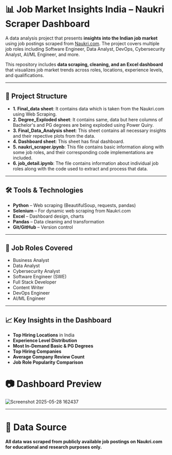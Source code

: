 # 📊 Job Market Insights India – Naukri Scraper Dashboard

A data analysis project that presents **insights into the Indian job market** using job postings scraped from [Naukri.com](https://www.naukri.com). The project covers multiple job roles including Software Engineer, Data Analyst, DevOps, Cybersecurity Analyst, AI/ML Engineer, and more.

This repository includes **data scraping, cleaning, and an Excel dashboard** that visualizes job market trends across roles, locations, experience levels, and qualifications.

---

## 📁 Project Structure
- **1. Final_data sheet**:          It contains data which is taken from the Naukri.com using Web Scraping.
- **2. Degree_Exploded sheet**:     It contains same, data but here columns of Bachelor's and PG degrees are being exploded using Power Quiry. 
- **3. Final_Data_Analysis sheet**: This sheet contains all necessary insights and their repective plots from the data.
- **4. Dashboard sheet**:           This sheet has final dashboard.
- **5. naukri_scraper.ipynb**:      This file contains basic information along with some job roles, and their corresponding code implementations are included.
- **6. job_detail.ipynb**:          The file contains information about individual job roles along with the code used to extract and process that data.

---

## 🛠️ Tools & Technologies

- **Python** – Web scraping (BeautifulSoup, requests, pandas)
- **Selenium** – For dynamic web scraping from Naukri.com
- **Excel** – Dashboard design, charts
- **Pandas** – Data cleaning and transformation
- **Git/GitHub** – Version control

---

## 📌 Job Roles Covered

- Business Analyst  
- Data Analyst  
- Cybersecurity Analyst  
- Software Engineer (SWE)  
- Full Stack Developer  
- Content Writer  
- DevOps Engineer  
- AI/ML Engineer

---

## 📈 Key Insights in the Dashboard

- **Top Hiring Locations** in India
- **Experience Level Distribution**
- **Most In-Demand Basic & PG Degrees**
- **Top Hiring Companies**
- **Average Company Review Count**
- **Job Role Popularity Comparison**

# 📷 Dashboard Preview

![Screenshot 2025-05-28 162437](https://github.com/user-attachments/assets/04af9d6c-ed78-41a4-bc9b-0b47f554d1b5)

---

# 📌 Data Source

**All data was scraped from publicly available job postings on Naukri.com for educational and research purposes only.**


